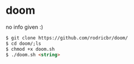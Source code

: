 # doom
no info given :)
```markdown
$ git clone https://github.com/rodricbr/doom/
$ cd doom/;ls
$ chmod +x doom.sh
$ ./doom.sh <string>
```
